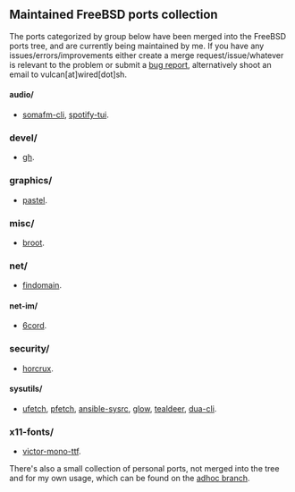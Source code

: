## Maintained FreeBSD ports collection

The ports categorized by group below have been merged into the FreeBSD ports tree, and are currently being maintained by me. If you have any issues/errors/improvements either create a merge request/issue/whatever is relevant to the problem or submit a [bug report](https://bugs.freebsd.org/bugzilla/), alternatively shoot an email to vulcan[at]wired[dot]sh.

#### audio/
- [somafm-cli](https://www.freshports.org/audio/somafm-cli/), [spotify-tui](https://www.freshports.org/audio/spotify-tui/).

### devel/
- [gh](https://www.freshports.org/devel/gh/).

### graphics/
- [pastel](https://www.freshports.org/graphics/pastel/).

### misc/
- [broot](https://www.freshports.org/misc/broot/).

### net/
- [findomain](https://www.freshports.org/net/findomain/).

#### net-im/
- [6cord](https://www.freshports.org/net-im/6cord/).

### security/
- [horcrux](https://www.freshports.org/security/horcrux/).

#### sysutils/
- [ufetch](https://www.freshports.org/sysutils/ufetch/), [pfetch](https://www.freshports.org/sysutils/pfetch/), [ansible-sysrc](https://www.freshports.org/sysutils/ansible-sysrc/), [glow](https://www.freshports.org/sysutils/glow/), [tealdeer](https://www.freshports.org/sysutils/tealdeer/), [dua-cli](https://www.freshports.org/sysutils/dua-cli/).

### x11-fonts/
- [victor-mono-ttf](https://www.freshports.org/x11-fonts/victor-mono-ttf/).


There's also a small collection of personal ports, not merged into the tree and for my own usage, which can be found on the [adhoc branch](https://gitlab.com/lcook/ports/tree/adhoc).
